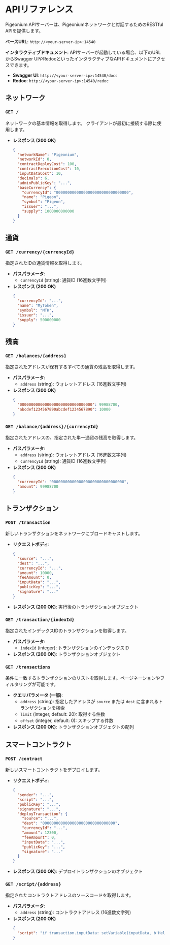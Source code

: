 # APIリファレンス

Pigeonium APIサーバーは、Pigeoniumネットワークと対話するためのRESTful APIを提供します。

**ベースURL**: `http://<your-server-ip>:14540`

**インタラクティブドキュメント**:
APIサーバーが起動している場合、以下のURLからSwagger UIやRedocといったインタラクティブなAPIドキュメントにアクセスできます。

  * **Swagger UI**: `http://<your-server-ip>:14540/docs`
  * **Redoc**: `http://<your-server-ip>:14540/redoc`


## ネットワーク

### `GET /`

ネットワークの基本情報を取得します。 クライアントが最初に接続する際に使用します。

  * **レスポンス (200 OK)**
    ```json
    {
      "networkName": "Pigeonium",
      "networkId": 0,
      "contractDeployCost": 100,
      "contractExecutionCost": 10,
      "inputDataCost": 10,
      "decimals": 6,
      "adminPublicKey": "...",
      "baseCurrency": {
        "currencyId": "00000000000000000000000000000000",
        "name": "Pigeon",
        "symbol": "Pigeon",
        "issuer": "...",
        "supply": 1000000000000
      }
    }
    ```


## 通貨

### `GET /currency/{currencyId}`

指定されたIDの通貨情報を取得します。

  * **パスパラメータ**:
      * `currencyId` (string): 通貨ID (16進数文字列)
  * **レスポンス (200 OK)**
    ```json
    {
      "currencyId": "...",
      "name": "MyToken",
      "symbol": "MTK",
      "issuer": "...",
      "supply": 500000000
    }
    ```


## 残高

### `GET /balances/{address}`

指定されたアドレスが保有するすべての通貨の残高を取得します。

  * **パスパラメータ**:
      * `address` (string): ウォレットアドレス (16進数文字列)
  * **レスポンス (200 OK)**
    ```json
    {
      "00000000000000000000000000000000": 99988700,
      "abcdef1234567890abcdef1234567890": 10000
    }
    ```

### `GET /balance/{address}/{currencyId}`

指定されたアドレスの、指定された単一通貨の残高を取得します。

  * **パスパラメータ**:
      * `address` (string): ウォレットアドレス (16進数文字列)
      * `currencyId` (string): 通貨ID (16進数文字列)
  * **レスポンス (200 OK)**
    ```json
    {
      "currencyId": "00000000000000000000000000000000",
      "amount": 99988700
    }
    ```


## トランザクション

### `POST /transaction`

新しいトランザクションをネットワークにブロードキャストします。

  * **リクエストボディ**:
    ```json
    {
      "source": "...",
      "dest": "...",
      "currencyId": "...",
      "amount": 10000,
      "feeAmount": 0,
      "inputData": "...",
      "publicKey": "...",
      "signature": "..."
    }
    ```
  * **レスポンス (200 OK)**: 実行後のトランザクションオブジェクト

### `GET /transaction/{indexId}`

指定されたインデックスIDのトランザクションを取得します。

  * **パスパラメータ**:
      * `indexId` (integer): トランザクションのインデックスID
  * **レスポンス (200 OK)**: トランザクションオブジェクト

### `GET /transactions`

条件に一致するトランザクションのリストを取得します。ページネーションやフィルタリングが可能です。

  * **クエリパラメータ (一部)**:
      * `address` (string): 指定したアドレスが `source` または `dest` に含まれるトランザクションを検索
      * `limit` (integer, default: 20): 取得する件数
      * `offset` (integer, default: 0): スキップする件数
  * **レスポンス (200 OK)**: トランザクションオブジェクトの配列


## スマートコントラクト

### `POST /contract`

新しいスマートコントラクトをデプロイします。

  * **リクエストボディ**:
    ```json
    {
      "sender": "...",
      "script": "...",
      "publicKey": "...",
      "signature": "...",
      "deployTransaction": {
        "source": "...",
        "dest": "00000000000000000000000000000000",
        "currencyId": "...",
        "amount": 12300,
        "feeAmount": 0,
        "inputData": "...",
        "publicKey": "...",
        "signature": "..."
      }
    }
    ```
  * **レスポンス (200 OK)**: デプロイトランザクションのオブジェクト

### `GET /script/{address}`

指定されたコントラクトアドレスのソースコードを取得します。

  * **パスパラメータ**:
      * `address` (string): コントラクトアドレス (16進数文字列)
  * **レスポンス (200 OK)**
    ```json
    {
      "script": "if transaction.inputData: setVariable(inputData, b'Hello Pigeonium!')"
    }
    ```
